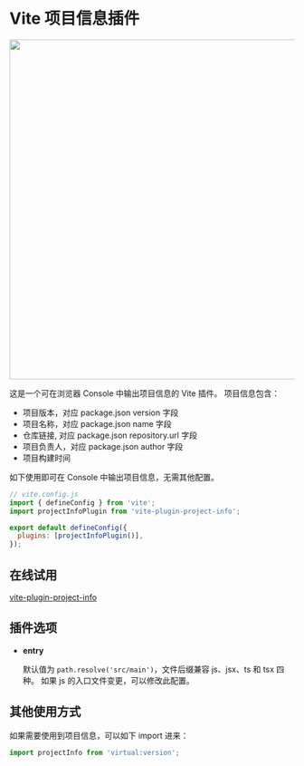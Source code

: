 # Vite 项目信息插件

<img width="600" src="https://user-images.githubusercontent.com/1954171/181188677-89a5e724-4ab6-46c1-ae81-fc7dbc66f7f6.png"/>

这是一个可在浏览器 Console 中输出项目信息的 Vite 插件。
项目信息包含：

- 项目版本，对应 package.json version 字段
- 项目名称，对应 package.json name 字段
- 仓库链接, 对应 package.json repository.url 字段
- 项目负责人，对应 package.json author 字段
- 项目构建时间

如下使用即可在 Console 中输出项目信息，无需其他配置。

```js
// vite.config.js
import { defineConfig } from 'vite';
import projectInfoPlugin from 'vite-plugin-project-info';

export default defineConfig({
  plugins: [projectInfoPlugin()],
});
```

## 在线试用

[vite-plugin-project-info](https://stackblitz.com/edit/vite-plugin-project-info-b7hcru?file=vite.config.ts)

## 插件选项

- **entry**

  默认值为 `path.resolve('src/main')`，文件后缀兼容 js、jsx、ts 和 tsx 四种。
  如果 js 的入口文件变更，可以修改此配置。

## 其他使用方式

如果需要使用到项目信息，可以如下 import 进来：

```jsx
import projectInfo from 'virtual:version';
```
